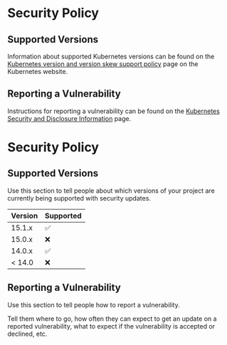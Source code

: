 # Security Policy

## Supported Versions

Information about supported Kubernetes versions can be found on the
[Kubernetes version and version skew support policy] page on the Kubernetes website.

## Reporting a Vulnerability

Instructions for reporting a vulnerability can be found on the
[Kubernetes Security and Disclosure Information] page.

[Kubernetes version and version skew support policy]: https://kubernetes.io/docs/setup/release/version-skew-policy/#supported-versions
[Kubernetes Security and Disclosure Information]: https://kubernetes.io/docs/reference/issues-security/security/#report-a-vulnerability
# Security Policy

## Supported Versions

Use this section to tell people about which versions of your project are
currently being supported with security updates.

| Version | Supported          |
| ------- | ------------------ |
| 15.1.x   | :white_check_mark:|
| 15.0.x   | :x:               |
| 14.0.x   | :white_check_mark:|
| < 14.0   | :x:               |

## Reporting a Vulnerability

Use this section to tell people how to report a vulnerability.

Tell them where to go, how often they can expect to get an update on a
reported vulnerability, what to expect if the vulnerability is accepted or
declined, etc.
